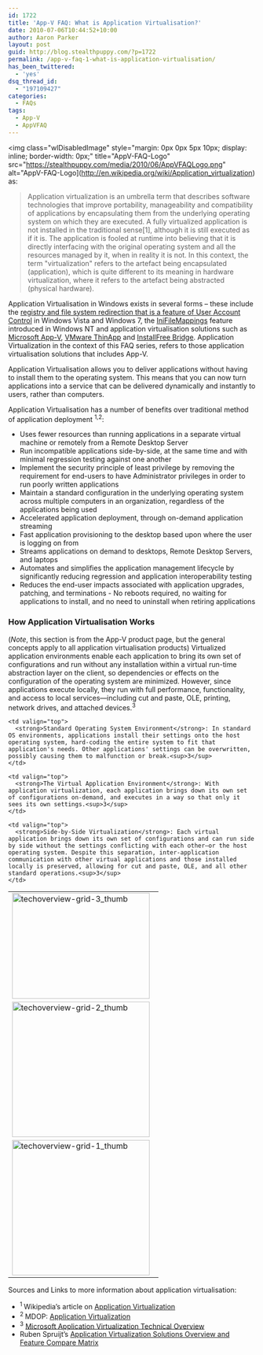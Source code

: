 ```yaml
---
id: 1722
title: 'App-V FAQ: What is Application Virtualisation?'
date: 2010-07-06T10:44:52+10:00
author: Aaron Parker
layout: post
guid: http://blog.stealthpuppy.com/?p=1722
permalink: /app-v-faq-1-what-is-application-virtualisation/
has_been_twittered:
  - 'yes'
dsq_thread_id:
  - "197109427"
categories:
  - FAQs
tags:
  - App-V
  - AppVFAQ
---
```

<img class="wlDisabledImage" style="margin: 0px 0px 5px 10px; display: inline; border-width: 0px;" title="AppV-FAQ-Logo" src="https://stealthpuppy.com/media/2010/06/AppVFAQLogo.png" alt="AppV-FAQ-Logo](http://en.wikipedia.org/wiki/Application_virtualization) as:

> Application virtualization is an umbrella term that describes software technologies that improve portability, manageability and compatibility of applications by encapsulating them from the underlying operating system on which they are executed. A fully virtualized application is not installed in the traditional sense[1], although it is still executed as if it is. The application is fooled at runtime into believing that it is directly interfacing with the original operating system and all the resources managed by it, when in reality it is not. In this context, the term "virtualization" refers to the artefact being encapsulated (application), which is quite different to its meaning in hardware virtualization, where it refers to the artefact being abstracted (physical hardware).

Application Virtualisation in Windows exists in several forms – these include the [registry and file system redirection that is a feature of User Account Control](http://windowsteamblog.com/windows/b/developers/archive/2009/08/04/user-account-control-data-redirection.aspx) in Windows Vista and Windows 7, the [IniFileMappings](http://technet.microsoft.com/en-us/library/cc722567.aspx) feature introduced in Windows NT and application virtualisation solutions such as [Microsoft App-V](http://www.microsoft.com/windows/enterprise/products/mdop/app-v.aspx), [VMware ThinApp](http://www.vmware.com/products/thinapp/) and [InstallFree Bridge](http://www.installfree.com/the-installfree-bridge/). Application Virtualization in the context of this FAQ series, refers to those application virtualisation solutions that includes App-V.

Application Virtualisation allows you to deliver applications without having to install them to the operating system. This means that you can now turn applications into a service that can be delivered dynamically and instantly to users, rather than computers.

Application Virtualisation has a number of benefits over traditional method of application deployment <sup>1,2</sup>:

  * Uses fewer resources than running applications in a separate virtual machine or remotely from a Remote Desktop Server
  * Run incompatible applications side-by-side, at the same time and with minimal regression testing against one another
  * Implement the security principle of least privilege by removing the requirement for end-users to have Administrator privileges in order to run poorly written applications
  * Maintain a standard configuration in the underlying operating system across multiple computers in an organization, regardless of the applications being used
  * Accelerated application deployment, through on-demand application streaming
  * Fast application provisioning to the desktop based upon where the user is logging on from
  * Streams applications on demand to desktops, Remote Desktop Servers, and laptops
  * Automates and simplifies the application management lifecycle by significantly reducing regression and application interoperability testing
  * Reduces the end-user impacts associated with application upgrades, patching, and terminations - No reboots required, no waiting for applications to install, and no need to uninstall when retiring applications

### How Application Virtualisation Works

(_Note_, this section is from the App-V product page, but the general concepts apply to all application virtualisation products) Virtualized application environments enable each application to bring its own set of configurations and run without any installation within a virtual run-time abstraction layer on the client, so dependencies or effects on the configuration of the operating system are minimized. However, since applications execute locally, they run with full performance, functionality, and access to local services—including cut and paste, OLE, printing, network drives, and attached devices.<sup>3</sup>

<table width="650" border="0" cellspacing="0" cellpadding="4">
  <tr>
    <td valign="top" width="290">
      <img class="wlDisabledImage" style="margin: 0px; display: inline; border: 0px;" title="techoverview-grid-3_thumb" src="https://stealthpuppy.com/media/2010/06/techoverviewgrid3_thumb.jpg" alt="techoverview-grid-3_thumb" width="280" height="215" border="0" />
    </td>
    
    <td valign="top">
      <strong>Standard Operating System Environment</strong>: In standard OS environments, applications install their settings onto the host operating system, hard-coding the entire system to fit that application's needs. Other applications' settings can be overwritten, possibly causing them to malfunction or break.<sup>3</sup>
    </td>
  </tr>
  
  <tr>
    <td valign="top" width="290">
      <img class="wlDisabledImage" style="margin: 0px; display: inline; border: 0px;" title="techoverview-grid-2_thumb" src="https://stealthpuppy.com/media/2010/06/techoverviewgrid2_thumb.jpg" alt="techoverview-grid-2_thumb" width="280" height="275" border="0" />
    </td>
    
    <td valign="top">
      <strong>The Virtual Application Environment</strong>: With application virtualization, each application brings down its own set of configurations on-demand, and executes in a way so that only it sees its own settings.<sup>3</sup>
    </td>
  </tr>
  
  <tr>
    <td valign="top" width="290">
      <img class="wlDisabledImage" style="display: inline; border: 0px;" title="techoverview-grid-1_thumb" src="https://stealthpuppy.com/media/2010/06/techoverviewgrid1_thumb.jpg" alt="techoverview-grid-1_thumb" width="280" height="275" border="0" />
    </td>
    
    <td valign="top">
      <strong>Side-by-Side Virtualization</strong>: Each virtual application brings down its own set of configurations and can run side by side without the settings conflicting with each other—or the host operating system. Despite this separation, inter-application communication with other virtual applications and those installed locally is preserved, allowing for cut and paste, OLE, and all other standard operations.<sup>3</sup>
    </td>
  </tr>
</table>

Sources and Links to more information about application virtualisation:

  * <sup>1 </sup>Wikipedia’s article on [Application Virtualization](http://en.wikipedia.org/wiki/Application_virtualization)
  * <sup>2 </sup>MDOP: [Application Virtualization](http://www.microsoft.com/windows/enterprise/products/mdop/app-v.aspx)
  * <sup>3</sup> [Microsoft Application Virtualization Technical Overview](http://www.microsoft.com/systemcenter/appv/techoverview.mspx)
  * Ruben Spruijt’s [Application Virtualization Solutions Overview and Feature Compare Matrix](http://www.virtuall.nl/view-document-details/application-virtualization-solutions-overview-and-feature-compare-matrix)